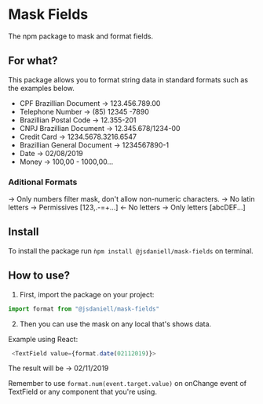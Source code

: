 # Mask Fields

The npm package to mask and format fields.

## For what?

This package allows you to format string data in standard formats such as the examples below.

* CPF Brazillian Document → 123.456.789.00
* Telephone Number → (85) 12345 -7890
* Brazillian Postal Code → 12.355-201
* CNPJ Brazillian Document → 12.345.678/1234-00
* Credit Card → 1234.5678.3216.6547
* Brazillian General Document → 1234567890-1
* Date → 02/08/2019
* Money → 100,00 - 1000,00...

### Aditional Formats

→ Only numbers filter mask, don't allow non-numeric characters.
→ No latin letters → Permissives [123,.-=+...] ← No letters
→ Only letters [abcDEF...]


## Install
To install the package run `ǹpm install @jsdaniell/mask-fields` on terminal.

## How to use?

1. First, import the package on your project:

```javascript
import format from "@jsdaniell/mask-fields"
```

2. Then you can use the mask on any local that's shows data.

Example using React:

```javascript
 <TextField value={format.date(02112019)}>
```

The result will be → 02/11/2019

Remember to use `format.num(event.target.value)` on onChange event of TextField or any component that you're using.
